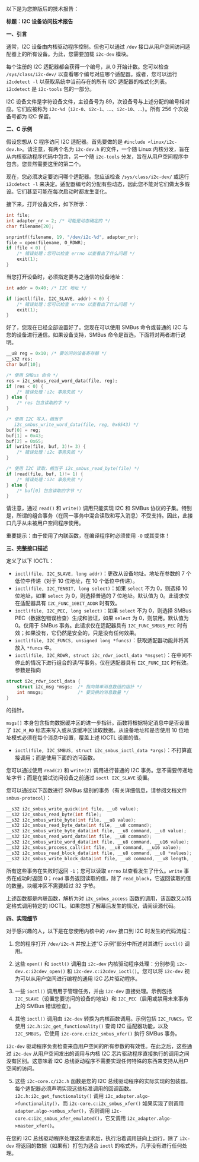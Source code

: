 以下是为您排版后的技术报告：

**标题：I2C 设备访问技术报告**

**一、引言**

通常，I2C 设备由内核驱动程序控制。但也可以通过 `/dev` 接口从用户空间访问适配器上的所有设备。为此，您需要加载 `i2c-dev` 模块。

每个注册的 I2C 适配器都会获得一个编号，从 0 开始计数。您可以检查 `/sys/class/i2c-dev/` 以查看哪个编号对应哪个适配器。或者，您可以运行 `i2cdetect -l` 以获取系统中当前存在的所有 I2C 适配器的格式化列表。`i2cdetect` 是 `i2c-tools` 包的一部分。

I2C 设备文件是字符设备文件，主设备号为 89，次设备号与上述分配的编号相对应。它们应被称为 `i2c-%d`（`i2c-0`、`i2c-1`、...、`i2c-10`、...）。所有 256 个次设备号都为 I2C 保留。

**二、C 示例**

假设您想从 C 程序访问 I2C 适配器。首先要做的是 `#include <linux/i2c-dev.h>`。请注意，有两个名为 `i2c-dev.h` 的文件，一个随 Linux 内核分发，旨在从内核驱动程序代码中包含，另一个随 `i2c-tools` 分发，旨在从用户空间程序中包含。您显然需要这里的第二个。

现在，您必须决定要访问哪个适配器。您应该检查 `/sys/class/i2c-dev/` 或运行 `i2cdetect -l` 来决定。适配器编号的分配有些动态，因此您不能对它们做太多假设。它们甚至可能在每次启动时都发生变化。

接下来，打开设备文件，如下所示：

```c
int file;
int adapter_nr = 2; /* 可能是动态确定的 */
char filename[20];

snprintf(filename, 19, "/dev/i2c-%d", adapter_nr);
file = open(filename, O_RDWR);
if (file < 0) {
    /* 错误处理；您可以检查 errno 以查看出了什么问题 */
    exit(1);
}
```

当您打开设备时，必须指定要与之通信的设备地址：

```c
int addr = 0x40; /* I2C 地址 */

if (ioctl(file, I2C_SLAVE, addr) < 0) {
    /* 错误处理；您可以检查 errno 以查看出了什么问题 */
    exit(1);
}
```

好了，您现在已经全部设置好了。您现在可以使用 SMBus 命令或普通的 I2C 与您的设备进行通信。如果设备支持，SMBus 命令是首选。下面将对两者进行说明。

```c
__u8 reg = 0x10; /* 要访问的设备寄存器 */
__s32 res;
char buf[10];

/* 使用 SMBus 命令 */
res = i2c_smbus_read_word_data(file, reg);
if (res < 0) {
    /* 错误处理：i2c 事务失败 */
} else {
    /* res 包含读取的字 */
}

/* 使用 I2C 写入，相当于
   i2c_smbus_write_word_data(file, reg, 0x6543) */
buf[0] = reg;
buf[1] = 0x43;
buf[2] = 0x65;
if (write(file, buf, 3)!= 3) {
    /* 错误处理：i2c 事务失败 */
}

/* 使用 I2C 读取，相当于 i2c_smbus_read_byte(file) */
if (read(file, buf, 1)!= 1) {
    /* 错误处理：i2c 事务失败 */
} else {
    /* buf[0] 包含读取的字节 */
}
```

请注意，通过 `read()` 和 `write()` 调用只能实现 I2C 和 SMBus 协议的子集。特别是，所谓的组合事务（在同一事务中混合读取和写入消息）不受支持。因此，此接口几乎从未被用户空间程序使用。

重要提示：由于使用了内联函数，在编译程序时必须使用 `-O` 或其变体！

**三、完整接口描述**

定义了以下 IOCTL：

- `ioctl(file, I2C_SLAVE, long addr)`：更改从设备地址。地址在参数的 7 个低位中传递（对于 10 位地址，在 10 个低位中传递）。
- `ioctl(file, I2C_TENBIT, long select)`：如果 `select` 不为 0，则选择 10 位地址，如果 `select` 为 0，则选择普通的 7 位地址。默认值为 0。此请求仅在适配器具有 `I2C_FUNC_10BIT_ADDR` 时有效。
- `ioctl(file, I2C_PEC, long select)`：如果 `select` 不为 0，则选择 SMBus PEC（数据包错误检查）生成和验证，如果 `select` 为 0，则禁用。默认值为 0。仅用于 SMBus 事务。此请求仅在适配器具有 `I2C_FUNC_SMBUS_PEC` 时有效；如果没有，它仍然是安全的，只是没有任何效果。
- `ioctl(file, I2C_FUNCS, unsigned long *funcs)`：获取适配器功能并将其放入 `*funcs` 中。
- `ioctl(file, I2C_RDWR, struct i2c_rdwr_ioctl_data *msgset)`：在中间不停止的情况下进行组合的读/写事务。仅在适配器具有 `I2C_FUNC_I2C` 时有效。参数是指向

```c
struct i2c_rdwr_ioctl_data {
    struct i2c_msg *msgs;  /* 指向简单消息数组的指针 */
    int nmsgs;             /* 要交换的消息数量 */
}
```

的指针。

`msgs[]` 本身包含指向数据缓冲区的进一步指针。函数将根据特定消息中是否设置了 `I2C_M_RD` 标志来写入或从该缓冲区读取数据。从设备地址和是否使用 10 位地址模式必须在每个消息中设置，覆盖上述 IOCTL 设置的值。

- `ioctl(file, I2C_SMBUS, struct i2c_smbus_ioctl_data *args)`：不打算直接调用；而是使用下面的访问函数。

您可以通过使用 `read(2)` 和 `write(2)` 调用进行普通的 I2C 事务。您不需要传递地址字节；而是在尝试访问设备之前通过 `ioctl I2C_SLAVE` 设置。

您可以通过以下函数进行 SMBus 级别的事务（有关详细信息，请参阅文档文件 `smbus-protocol`）：

```c
__s32 i2c_smbus_write_quick(int file, __u8 value);
__s32 i2c_smbus_read_byte(int file);
__s32 i2c_smbus_write_byte(int file, __u8 value);
__s32 i2c_smbus_read_byte_data(int file, __u8 command);
__s32 i2c_smbus_write_byte_data(int file, __u8 command, __u8 value);
__s32 i2c_smbus_read_word_data(int file, __u8 command);
__s32 i2c_smbus_write_word_data(int file, __u8 command, __u16 value);
__s32 i2c_smbus_process_call(int file, __u8 command, __u16 value);
__s32 i2c_smbus_read_block_data(int file, __u8 command, __u8 *values);
__s32 i2c_smbus_write_block_data(int file, __u8 command, __u8 length, __u8 *values);
```

所有这些事务在失败时返回 `-1`；您可以读取 `errno` 以查看发生了什么。`write` 事务在成功时返回 0；`read` 事务返回读取的值，除了 `read_block`，它返回读取的值的数量。块缓冲区不需要超过 32 字节。

上述函数都是内联函数，解析为对 `i2c_smbus_access` 函数的调用，该函数又以特定格式调用特定的 IOCTL。如果您想了解幕后发生的情况，请阅读源代码。

**四、实现细节**

对于感兴趣的人，以下是在您使用内核中的 `/dev` 接口到 I2C 时发生的代码流程：

1. 您的程序打开 `/dev/i2c-N` 并按上述“C 示例”部分中所述对其进行 `ioctl()` 调用。

2. 这些 `open()` 和 `ioctl()` 调用由 `i2c-dev` 内核驱动程序处理：分别参见 `i2c-dev.c:i2cdev_open()` 和 `i2c-dev.c:i2cdev_ioctl()`。您可以将 `i2c-dev` 视为可以从用户空间进行编程的通用 I2C 芯片驱动程序。

3. 一些 `ioctl()` 调用用于管理任务，并由 `i2c-dev` 直接处理。示例包括 `I2C_SLAVE`（设置您要访问的设备的地址）和 `I2C_PEC`（启用或禁用未来事务上的 SMBus 错误检查）。

4. 其他 `ioctl()` 调用由 `i2c-dev` 转换为内核函数调用。示例包括 `I2C_FUNCS`，它使用 `i2c.h:i2c_get_functionality()` 查询 I2C 适配器功能，以及 `I2C_SMBUS`，它使用 `i2c-core.c:i2c_smbus_xfer()` 执行 SMBus 事务。

`i2c-dev` 驱动程序负责检查来自用户空间的所有参数的有效性。在此之后，这些通过 `i2c-dev` 从用户空间发出的调用与内核 I2C 芯片驱动程序直接执行的调用之间没有区别。这意味着 I2C 总线驱动程序不需要实现任何特殊的东西来支持从用户空间的访问。

5. 这些 `i2c-core.c/i2c.h` 函数是您的 I2C 总线驱动程序的实际实现的包装器。每个适配器必须声明实现这些标准调用的回调函数。`i2c.h:i2c_get_functionality()` 调用 `i2c_adapter.algo->functionality()`，而 `i2c-core.c:i2c_smbus_xfer()` 如果实现了则调用 `adapter.algo->smbus_xfer()`，否则调用 `i2c-core.c:i2c_smbus_xfer_emulated()`，它又调用 `i2c_adapter.algo->master_xfer()`。

在您的 I2C 总线驱动程序处理这些请求后，执行沿着调用链向上运行，除了 `i2c-dev` 将返回的数据（如果有）打包为适合 `ioctl` 的格式外，几乎没有进行任何处理。